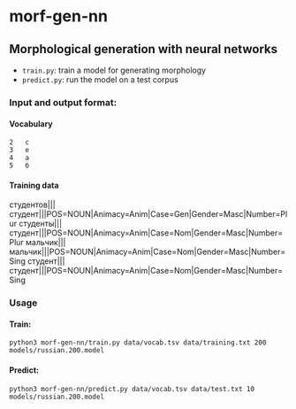 # morf-gen-nn

## Morphological generation with neural networks

* `train.py`: train a model for generating morphology
* `predict.py`: run the model on a test corpus

### Input and output format:

#### Vocabulary

```
2	c
3	e
4	а
5	б
```

#### Training data

студентов|||студент|||POS=NOUN|Animacy=Anim|Case=Gen|Gender=Masc|Number=Plur
студенты|||студент|||POS=NOUN|Animacy=Anim|Case=Nom|Gender=Masc|Number=Plur
мальчик|||мальчик|||POS=NOUN|Animacy=Anim|Case=Nom|Gender=Masc|Number=Sing
студент|||студент|||POS=NOUN|Animacy=Anim|Case=Nom|Gender=Masc|Number=Sing

### Usage

#### Train: 

```
python3 morf-gen-nn/train.py data/vocab.tsv data/training.txt 200 models/russian.200.model
```

#### Predict:

```
python3 morf-gen-nn/predict.py data/vocab.tsv data/test.txt 10 models/russian.200.model
```
